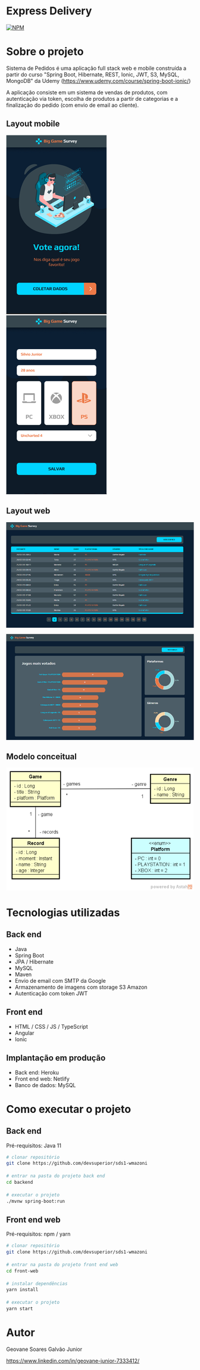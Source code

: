 # Express Delivery
[![NPM](https://img.shields.io/npm/l/react)](https://github.com/geovanejr/curso-spring-ionic-front/blob/master/LICENSE) 

# Sobre o projeto

Sistema de Pedidos é uma aplicação full stack web e mobile construída a partir do curso "Spring Boot, Hibernate, REST, Ionic, JWT, S3, MySQL, MongoDB" da Udemy (https://www.udemy.com/course/spring-boot-ionic/)

A aplicação consiste em um sistema de vendas de produtos, com autenticação via token, escolha de produtos a partir de categorias e a finalização do pedido (com envio de email ao cliente).

## Layout mobile
![Mobile 1](https://github.com/acenelio/assets/raw/main/sds1/mobile1.png) ![Mobile 2](https://github.com/acenelio/assets/raw/main/sds1/mobile2.png)

## Layout web
![Web 1](https://github.com/acenelio/assets/raw/main/sds1/web1.png)

![Web 2](https://github.com/acenelio/assets/raw/main/sds1/web2.png)

## Modelo conceitual
![Modelo Conceitual](https://github.com/acenelio/assets/raw/main/sds1/modelo-conceitual.png)

# Tecnologias utilizadas
## Back end
- Java
- Spring Boot
- JPA / Hibernate
- MySQL
- Maven
- Envio de email com SMTP da Google
- Armazenamento de imagens com storage S3 Amazon
- Autenticação com token JWT

## Front end
- HTML / CSS / JS / TypeScript
- Angular
- Ionic
## Implantação em produção
- Back end: Heroku
- Front end web: Netlify
- Banco de dados: MySQL

# Como executar o projeto

## Back end
Pré-requisitos: Java 11

```bash
# clonar repositório
git clone https://github.com/devsuperior/sds1-wmazoni

# entrar na pasta do projeto back end
cd backend

# executar o projeto
./mvnw spring-boot:run
```

## Front end web
Pré-requisitos: npm / yarn

```bash
# clonar repositório
git clone https://github.com/devsuperior/sds1-wmazoni

# entrar na pasta do projeto front end web
cd front-web

# instalar dependências
yarn install

# executar o projeto
yarn start
```

# Autor

Geovane Soares Galvão Junior

https://www.linkedin.com/in/geovane-junior-7333412/
